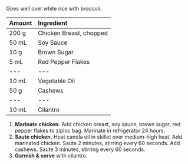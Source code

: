 Goes well over white rice with broccoli.

| Amount | Ingredient |
|:--|:--|
| 200 g | Chicken Breast, chopped
| 50 mL | Soy Sauce
| 10 g  | Brown Sugar
| 5 mL  | Red Pepper Flakes
| ---   | ---
| 10 mL | Vegetable Oil
| 50 g  | Cashews
| ---   | ---
| 10 mL | Cilantro

1. **Marinate chicken.** Add chicken breast, soy sauce, brown sugar, red pepper flakes to ziploc bag. Marinate in refrigerator 24 hours.
2. **Saute chicken.** Heat canola oil in skillet over medium-high heat. Add marinated chicken. Saute 2 minutes, stirring every 60 seconds. Add cashews. Saute 3 minutes, stirring every 60 seconds.
3. **Garnish & serve** with cilantro.
